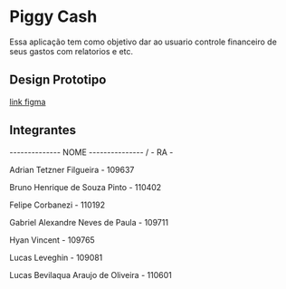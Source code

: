 # Piggy Cash
Essa aplicação tem como objetivo dar ao usuario controle financeiro de seus gastos com relatorios e etc.

## Design Prototipo
[link figma](https://www.figma.com/file/aeEAM38nEDNGo7xXPj6Nds/Cash-App-%231?node-id=3%3A2)

## Integrantes
-------------- NOME --------------- / - RA -

Adrian Tetzner Filgueira            - 109637

Bruno Henrique de Souza Pinto       - 110402

Felipe Corbanezi                    - 110192

Gabriel Alexandre Neves de Paula    - 109711

Hyan Vincent                        - 109765

Lucas Leveghin                      - 109081

Lucas Bevilaqua Araujo de Oliveira  - 110601
